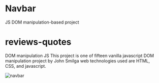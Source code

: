 # Navbar
JS DOM manipulation-based project

# reviews-quotes
DOM manipulation JS This project is one of fifteen vanilla javascript DOM manipulation project by John Smilga web technologies used are HTML, CSS, and javascript.

<img src="https://www.vanillajavascriptprojects.com/_next/image?url=https%3A%2F%2Fdl.airtable.com%2F.attachments%2F07af8f8b33741f873854fdcb82b73aaa%2Ff6f447aa%2FScreen_Shot_2020-04-16_at_9.22.01_AM.png%3Fts%3D1658425599%26userId%3DusrQMwWEPx18KgLcP%26cs%3Dc3d4ddc0daefe77e&w=1080&q=75" alt="navbar"/>
